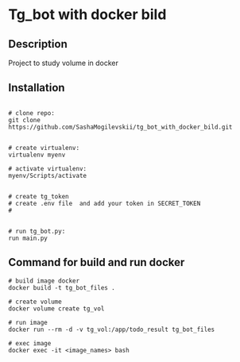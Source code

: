 # Tg_bot with docker bild

## Description 
Project to study volume in docker


## Installation

``` shell
  
# clone repo:
git clone https://github.com/SashaMogilevskii/tg_bot_with_docker_bild.git


# create virtualenv:
virtualenv myenv

# activate virtualenv:
myenv/Scripts/activate


# create tg_token
# create .env file  and add your token in SECRET_TOKEN
#


# run tg_bot.py:
run main.py

```



## Command for build and run docker 
```shell
# build image docker
docker build -t tg_bot_files . 

# create volume
docker volume create tg_vol

# run image 
docker run --rm -d -v tg_vol:/app/todo_result tg_bot_files

# exec image
docker exec -it <image_names> bash


```